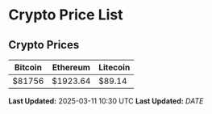 # Crypto Price List

## Crypto Prices
| Bitcoin | Ethereum | Litecoin |
| ------- | -------- | -------- |
| $81756 | $1923.64 | $89.14 |
**Last Updated:** 2025-03-11 10:30 UTC
**Last Updated:** $DATE$
